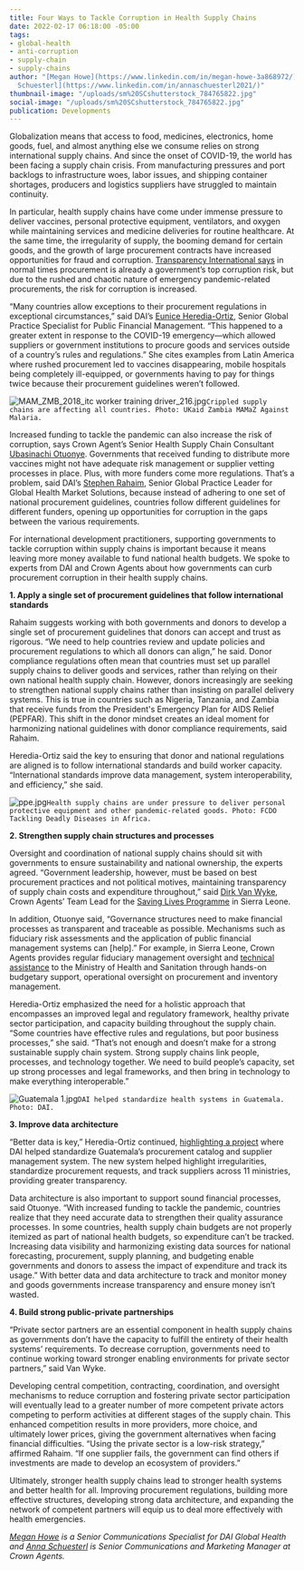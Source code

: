 ```yaml
---
title: Four Ways to Tackle Corruption in Health Supply Chains
date: 2022-02-17 06:18:00 -05:00
tags:
- global-health
- anti-corruption
- supply-chain
- supply-chains
author: "[Megan Howe](https://www.linkedin.com/in/megan-howe-3a868972/) and [Anna
  Schuesterl](https://www.linkedin.com/in/annaschuesterl2021/)"
thumbnail-image: "/uploads/sm%20SCshutterstock_784765822.jpg"
social-image: "/uploads/sm%20SCshutterstock_784765822.jpg"
publication: Developments
---
```


Globalization means that access to food, medicines, electronics, home goods, fuel, and almost anything else we consume relies on strong international supply chains. And since the onset of COVID-19, the world has been facing a supply chain crisis. From manufacturing pressures and port backlogs to infrastructure woes, labor issues, and shipping container shortages, producers and logistics suppliers have struggled to maintain continuity.

In particular, health supply chains have come under immense pressure to deliver vaccines, personal protective equipment, ventilators, and oxygen while maintaining services and medicine deliveries for routine healthcare. At the same time, the irregularity of supply, the booming demand for certain goods, and the growth of large procurement contracts have increased opportunities for fraud and corruption. [Transparency International says](https://ti-health.org/improving-covid19-procurement-to-increase-equitable-access-medicines-medical-equipment/) in normal times procurement is already a government’s top corruption risk, but due to the rushed and chaotic nature of emergency pandemic-related procurements, the risk for corruption is increased.

“Many countries allow exceptions to their procurement regulations in exceptional circumstances,” said DAI’s [Eunice Heredia-Ortiz](https://www.dai.com/who-we-are/our-team/eunice-heredia-ortiz), Senior Global Practice Specialist for Public Financial Management. “This happened to a greater extent in response to the COVID-19 emergency—which allowed suppliers or government institutions to procure goods and services outside of a country’s rules and regulations.” She cites examples from Latin America where rushed procurement led to vaccines disappearing, mobile hospitals being completely ill-equipped, or governments having to pay for things twice because their procurement guidelines weren’t followed.

![MAM_ZMB_2018_itc worker training driver_216.jpg](/uploads/MAM_ZMB_2018_itc%20worker%20training%20driver_216.jpg)`Crippled supply chains are affecting all countries. Photo: UKaid Zambia MAMaZ Against Malaria.`

Increased funding to tackle the pandemic can also increase the risk of corruption, says Crown Agent’s Senior Health Supply Chain Consultant [Ubasinachi Otuonye](https://www.linkedin.com/in/ubasinachi-otuonye-895344111/?originalSubdomain=uk). Governments that received funding to distribute more vaccines might not have adequate risk management or supplier vetting processes in place. Plus, with more funders come more regulations. That’s a problem, said DAI’s [Stephen Rahaim](https://www.dai.com/who-we-are/our-team/stephen-rahaim), Senior Global Practice Leader for Global Health Market Solutions, because instead of adhering to one set of national procurement guidelines, countries follow different guidelines for different funders, opening up opportunities for corruption in the gaps between the various requirements.

For international development practitioners, supporting governments to tackle corruption within supply chains is important because it means leaving more money available to fund national health budgets. We spoke to experts from DAI and Crown Agents about how governments can curb procurement corruption in their health supply chains.

**1. Apply a single set of procurement guidelines that follow international standards**

Rahaim suggests working with both governments and donors to develop a single set of procurement guidelines that donors can accept and trust as rigorous. “We need to help countries review and update policies and procurement regulations to which all donors can align,” he said. Donor compliance regulations often mean that countries must set up parallel supply chains to deliver goods and services, rather than relying on their own national health supply chain. However, donors increasingly are seeking to strengthen national supply chains rather than insisting on parallel delivery systems. This is true in countries such as Nigeria, Tanzania, and Zambia that receive funds from the President's Emergency Plan for AIDS Relief (PEPFAR). This shift in the donor mindset creates an ideal moment for harmonizing national guidelines with donor compliance requirements, said Rahaim.

Heredia-Ortiz said the key to ensuring that donor and national regulations are aligned is to follow international standards and build worker capacity. “International standards improve data management, system interoperability, and efficiency,” she said.

![ppe.jpg](/uploads/ppe.jpg)`Health supply chains are under pressure to deliver personal protective equipment and other pandemic-related goods. Photo: FCDO Tackling Deadly Diseases in Africa.`

**2. Strengthen supply chain structures and processes**

Oversight and coordination of national supply chains should sit with governments to ensure sustainability and national ownership, the experts agreed. “Government leadership, however, must be based on best procurement practices and not political motives, maintaining transparency of supply chain costs and expenditure throughout,” said [Dirk Van Wyke](https://www.linkedin.com/in/dirk-van-wyk-06113b52/?originalSubdomain=za), Crown Agents’ Team Lead for the [Saving Lives Programme](https://www.crownagents.com/project/saving-lives-in-sierra-leone-phase-ii/#:\~:text=The%20Saving%20Lives%20Phase%20II,child%20health%20and%20nutrition%20services.) in Sierra Leone.

In addition, Otuonye said, “Governance structures need to make financial processes as transparent and traceable as possible. Mechanisms such as fiduciary risk assessments and the application of public financial management systems can \[help\].” For example, in Sierra Leone, Crown Agents provides regular fiduciary management oversight and [technical assistance](https://www.crownagents.com/project/integrated-health-project-administration-unit-ihpau/) to the Ministry of Health and Sanitation through hands-on budgetary support, operational oversight on procurement and inventory management.

Heredia-Ortiz emphasized the need for a holistic approach that encompasses an improved legal and regulatory framework, healthy private sector participation, and capacity building throughout the supply chain. “Some countries have effective rules and regulations, but poor business processes,” she said. “That’s not enough and doesn’t make for a strong sustainable supply chain system. Strong supply chains link people, processes, and technology together. We need to build people’s capacity, set up strong processes and legal frameworks, and then bring in technology to make everything interoperable.”

![Guatemala 1.jpg](/uploads/Guatemala%201.jpg)`DAI helped standardize health systems in Guatemala. Photo: DAI.`

**3. Improve data architecture**

“Better data is key,” Heredia-Ortiz continued, [highlighting a project](https://www.dai.com/our-work/projects/guatemala-fiscal-and-procurement-reform-project-fprp) where DAI helped standardize Guatemala’s procurement catalog and supplier management system. The new system helped highlight irregularities, standardize procurement requests, and track suppliers across 11 ministries, providing greater transparency.

Data architecture is also important to support sound financial processes, said Otuonye. “With increased funding to tackle the pandemic, countries realize that they need accurate data to strengthen their quality assurance processes. In some countries, health supply chain budgets are not properly itemized as part of national health budgets, so expenditure can’t be tracked. Increasing data visibility and harmonizing existing data sources for national forecasting, procurement, supply planning, and budgeting enable governments and donors to assess the impact of expenditure and track its usage.” With better data and data architecture to track and monitor money and goods governments increase transparency and ensure money isn’t wasted.

**4. Build strong public-private partnerships**

“Private sector partners are an essential component in health supply chains as governments don’t have the capacity to fulfill the entirety of their health systems’ requirements. To decrease corruption, governments need to continue working toward stronger enabling environments for private sector partners,” said Van Wyke.

Developing central competition, contracting, coordination, and oversight mechanisms to reduce corruption and fostering private sector participation will eventually lead to a greater number of more competent private actors competing to perform activities at different stages of the supply chain. This enhanced competition results in more providers, more choice, and ultimately lower prices, giving the government alternatives when facing financial difficulties. “Using the private sector is a low-risk strategy,” affirmed Rahaim. “If one supplier fails, the government can find others if investments are made to develop an ecosystem of providers.”

Ultimately, stronger health supply chains lead to stronger health systems and better health for all. Improving procurement regulations, building more effective structures, developing strong data architecture, and expanding the network of competent partners will equip us to deal more effectively with health emergencies.

*[Megan Howe](https://www.linkedin.com/in/megan-howe-3a868972/) is a Senior Communications Specialist for DAI Global Health and [Anna Schuesterl](https://www.linkedin.com/in/annaschuesterl2021/) is Senior Communications and Marketing Manager at Crown Agents.*
